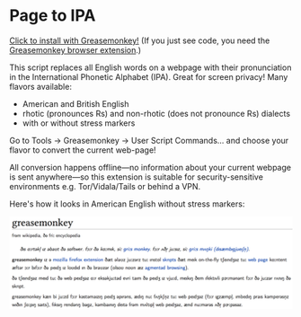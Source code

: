 # Page to IPA

[Click to install with Greasemonkey!](https://greasyfork.org/scripts/18981-convert-page-to-ipa-pronunciation/code/Convert%20Page%20to%20IPA%20Pronunciation.user.js) (If you just see code, you need the [Greasemonkey browser extension](https://addons.mozilla.org/en-US/firefox/addon/greasemonkey/).)

This script replaces all English words on a webpage with their pronunciation in the International Phonetic Alphabet (IPA). Great for screen privacy! Many flavors available:

  - American and British English
  - rhotic (pronounces Rs) and non-rhotic (does not pronounce Rs) dialects
  - with or without stress markers

Go to Tools &rarr; Greasemonkey &rarr; User Script Commands&hellip; and choose your flavor to convert the current web-page!

All conversion happens offline&mdash;no information about your current webpage is sent anywhere&mdash;so this extension is suitable for security-sensitive environments e.g. Tor/Vidala/Tails or behind a VPN.

Here's how it looks in American English without stress markers:

![Converted text in American English without stress markers](https://raw.githubusercontent.com/qguv/page_to_ipa/master/en_US.png)

